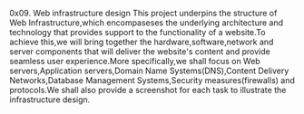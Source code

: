 0x09. Web infrastructure design
This project underpins the structure of Web Infrastructure,which encompaseses the underlying architecture and technology that provides support to the functionality of a website.To achieve this,we will bring together the hardware,software,network and server components that will deliver the website's content and provide seamless user experience.More specifically,we shall focus on Web servers,Application servers,Domain Name Systems(DNS),Content Delivery Networks,Database Management Systems,Security measures(firewalls) and protocols.We shall also provide a screenshot for each task to illustrate the infrastructure design.
